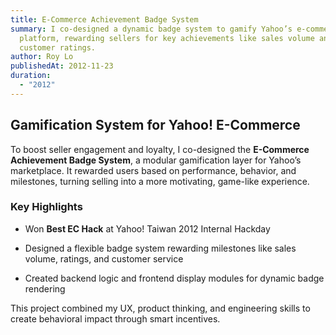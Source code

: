 ```yaml
---
title: E-Commerce Achievement Badge System
summary: I co-designed a dynamic badge system to gamify Yahoo’s e-commerce
  platform, rewarding sellers for key achievements like sales volume and
  customer ratings.
author: Roy Lo
publishedAt: 2012-11-23
duration:
  - "2012"
---
```

## **Gamification System for Yahoo! E-Commerce**

To boost seller engagement and loyalty, I co-designed the **E-Commerce Achievement Badge System**, a modular gamification layer for Yahoo’s marketplace. It rewarded users based on performance, behavior, and milestones, turning selling into a more motivating, game-like experience.

### **Key Highlights**

*   Won **Best EC Hack** at Yahoo! Taiwan 2012 Internal Hackday
    
*   Designed a flexible badge system rewarding milestones like sales volume, ratings, and customer service
    
*   Created backend logic and frontend display modules for dynamic badge rendering
    

This project combined my UX, product thinking, and engineering skills to create behavioral impact through smart incentives.
